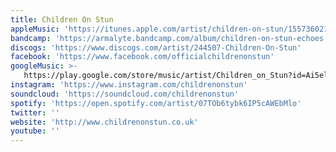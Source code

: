 ```yaml
---
title: Children On Stun
appleMusic: 'https://itunes.apple.com/artist/children-on-stun/155736021'
bandcamp: 'https://armalyte.bandcamp.com/album/children-on-stun-echoes'
discogs: 'https://www.discogs.com/artist/244507-Children-On-Stun'
facebook: 'https://www.facebook.com/officialchildrenonstun'
googleMusic: >-
   https://play.google.com/store/music/artist/Children_on_Stun?id=Ai5el2yt4e5ghx35x6izanndekq
instagram: 'https://www.instagram.com/childrenonstun'
soundcloud: 'https://soundcloud.com/childrenonstun'
spotify: 'https://open.spotify.com/artist/07TOb6tybk6IP5cAWEbMlo'
twitter: ''
website: 'http://www.childrenonstun.co.uk'
youtube: ''
---
```

